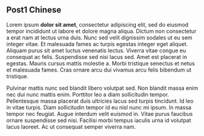 ## Post1 Chinese

Lorem ipsum **dolor sit amet**, consectetur adipiscing elit, sed do eiusmod tempor incididunt ut labore et dolore magna aliqua. Dictum non consectetur a erat nam at lectus urna duis. Nunc sed velit dignissim sodales ut eu sem integer vitae. Et malesuada fames ac turpis egestas integer eget aliquet. Aliquam purus sit amet luctus venenatis lectus. Viverra vitae congue eu consequat ac felis. Suspendisse sed nisi lacus sed. Amet est placerat in egestas. Mauris cursus mattis molestie a. Morbi tristique senectus et netus et malesuada fames. Cras ornare arcu dui vivamus arcu felis bibendum ut tristique.

Pulvinar mattis nunc sed blandit libero volutpat sed. Non blandit massa enim nec dui nunc mattis enim. Porttitor leo a diam sollicitudin tempor. Pellentesque massa placerat duis ultricies lacus sed turpis tincidunt. Id leo in vitae turpis. Diam sollicitudin tempor id eu nisl nunc mi ipsum. In massa tempor nec feugiat. Augue interdum velit euismod in. Vitae purus faucibus ornare suspendisse sed nisi. Facilisi morbi tempus iaculis urna id volutpat lacus laoreet. Ac ut consequat semper viverra nam.
